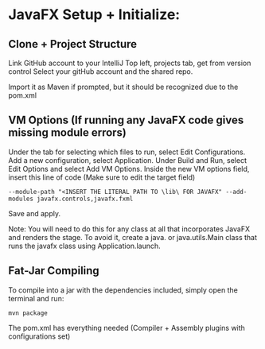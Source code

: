 # JavaFX Setup + Initialize:

## Clone + Project Structure
Link GitHub account to your IntelliJ
Top left, projects tab, get from version control
Select your gitHub account and the shared repo.

Import it as Maven if prompted, but it should be recognized due to the pom.xml

## VM Options (If running any JavaFX code gives missing module errors)
Under the tab for selecting which files to run, select Edit Configurations.
Add a new configuration, select Application.
Under Build and Run, select Edit Options and select Add VM Options.
Inside the new VM options field, insert this line of code (Make sure to edit the target field)

```
--module-path "<INSERT THE LITERAL PATH TO \lib\ FOR JAVAFX" --add-modules javafx.controls,javafx.fxml
```

Save and apply.

Note: You will need to do this for any class at all that incorporates JavaFX and renders the stage.
To avoid it, create a java. or java.utils.Main class that runs the javafx class using Application.launch.

## Fat-Jar Compiling
To compile into a jar with the dependencies included, simply open the terminal and run:
```
mvn package
```
The pom.xml has everything needed (Compiler + Assembly plugins with configurations set)